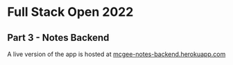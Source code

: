 # Full Stack Open 2022

## Part 3 - Notes Backend

A live version of the app is hosted at [mcgee-notes-backend.herokuapp.com](https://mcgee-notes-backend.herokuapp.com/)
